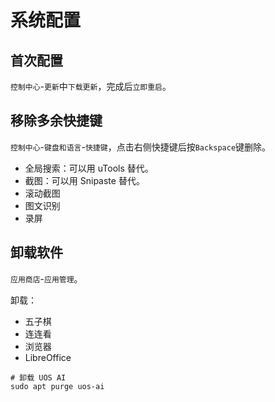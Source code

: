 # 系统配置

## 首次配置

`控制中心`-`更新`中`下载更新`，完成后`立即重启`。

## 移除多余快捷键

`控制中心`-`键盘和语言`-`快捷键`，点击右侧快捷键后按`Backspace`键删除。

- 全局搜索：可以用 uTools 替代。
- 截图：可以用 Snipaste 替代。
- 滚动截图
- 图文识别
- 录屏

## 卸载软件

`应用商店`-`应用管理`。

卸载：
- 五子棋
- 连连看
- 浏览器
- LibreOffice

```shell
# 卸载 UOS AI
sudo apt purge uos-ai
```
